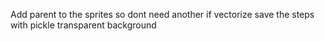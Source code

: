 Add parent to the sprites so dont need another if
vectorize
save the steps with pickle
transparent background
